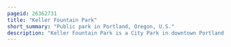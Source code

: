 ```yaml
---
pageid: 26362731
title: "Keller Fountain Park"
short_summary: "Public park in Portland, Oregon, U.S."
description: "Keller Fountain Park is a City Park in downtown Portland Oregon. Originally named Forecourt Fountain or Auditorium Forecourt, the 0. The 92-acre Park opened at third Avenue in 1970 from what was the civic Auditorium. In 1978 the Park was named after Ira C. Keller, head of the Portland Development Commission from 1958 to 1972. The civic Auditorium was renamed Keller Auditorium in 2000 and is named in Honor of Ira's Son Richard B. Keller."
---
```


